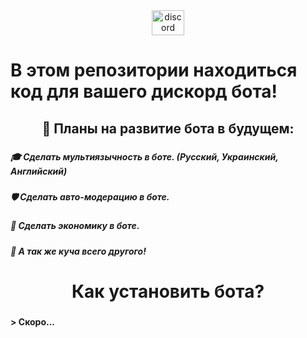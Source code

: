 <div align="center">
  <a href="https://discord.gg/8wSXRmx8N7" target="_blank">
    <img src="https://raw.githubusercontent.com/maurodesouza/profile-readme-generator/master/src/assets/icons/social/discord/default.svg" width="52" height="40" alt="discord logo"  />
  </a>
</div>

###

<h1 align="left">В этом репозитории находиться код для вашего дискорд бота!</h1>

###

<h2 align="center">🎀 Планы на развитие бота в будущем:</h2>

###

<h5 align="left">🎓 Сделать мультиязычность в боте. (Русский, Украинский, Английский)</h5>

###

<h5 align="left">🛡️ Сделать авто-модерацию в боте.</h5>

###

<h5 align="left">🌙 Сделать экономику в боте.</h5>

###

<h5 align="left">🔩 А так же куча всего другого!</h5>

###

<h1 align="center">Как установить бота?</h1>

###

<h4 align="left">> Скоро...</h4>

###
